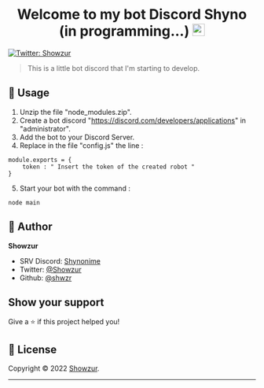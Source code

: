 <h1 align="center">Welcome to my bot Discord Shyno (in programming...) <img src="https://media.giphy.com/media/hvRJCLFzcasrR4ia7z/giphy.gif" width="25px"></h1>

<p>
  <a href="https://twitter.com/Showzur" target="_blank">
    <img alt="Twitter: Showzur" src="https://img.shields.io/twitter/follow/Showzur.svg?style=social" />
  </a>
</p>

> This is a little bot discord that I'm starting to develop. 

## 🚀 Usage

1. Unzip the file "node_modules.zip".
2. Create a bot discord "https://discord.com/developers/applications" in "administrator".
3. Add the bot to your Discord Server.
4. Replace in the file "config.js" the line :
```
module.exports = {
    token : " Insert the token of the created robot "
}
```
5. Start your bot with the command :
```
node main
```


## 👤 Author

**Showzur**

* SRV Discord: [Shynonime](https://discord.gg/UHy8mZsNh8)
* Twitter: [@Showzur](https://twitter.com/Showzur)
* Github: [@shwzr](https://github.com/shwzr)

## Show your support

Give a ⭐️ if this project helped you!

## 📝 License

Copyright © 2022 [Showzur](https://github.com/shwzr).<br />

***
